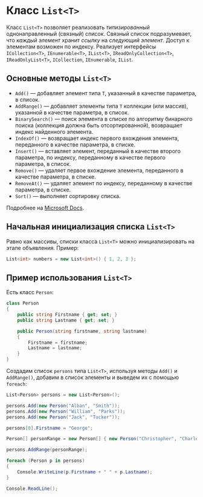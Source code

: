# Класс `List<T>`

Класс `List<T>` позволяет реализовать *типизированный* однонаправленный (связный) список. Связный список подразумевает, что *каждый элемент* хранит *ссылку* на *следующий элемент*. Доступ к элементам возможен по индексу. Реализует интерфейсы 
`ICollection<T>`, `IEnumerable<T>`, `IList<T>`, `IReadOnlyCollection<T>`, `IReadOnlyList<T>`, `ICollection`, `IEnumerable`, `IList`.

## Основные методы `List<T>`

 - `Add()` — добавляет элемент типа `T`, указанный в качестве параметра, в список.
 - `AddRange()` — добавляет элементы типа `T` коллекции (или массив), указанной в качестве параметра, в список.
 - `BinarySearch()` — поиск элемента в списке по алгоритму бинарного поиска (коллекция должна быть отсортированной), возвращает индекс найденного элемента.
 - `IndexOf()` — возвращает индекс первого вхождения элемента, переданного в качестве параметра, в списке.
 - `Insert()` — вставляет элемент, переданный в качестве второго параметра, по индексу, переданному в качестве первого параметра, в список.
 - `Remove()` — удаляет первое вхождение элемента, переданного в качестве параметра, в списке.
 - `RemoveAt()` — удаляет элемент по индексу, переданному в качестве параметра, в списке.
 - `Sort()` — выполняет сортировку списка.

Подробнее на [Microsoft Docs](https://docs.microsoft.com/dotnet/api/system.collections.generic.list-1).

## Начальная инициализация списка `List<T>`

Равно как массивы, списки класса `List<T>` можно инициализировать на этапе объявления. Пример:

```csharp
List<int> numbers = new List<int>() { 1, 2, 3 };
```

## Пример использования `List<T>`

Есть класс `Person`:

```csharp
class Person
{
    public string Firstname { get; set; }
    public string Lastname { get; set; }

    public Person(string firstname, string lastname)
    {
        Firstname = firstname;
        Lastname = lastname;
    }
}
```

Создадим список `persons` типа `List<T>`, используя методы `Add()` и `AddRange()`, добавим в список элементы и выведем их с помощью `foreach`:

```csharp
List<Person> persons = new List<Person>();

persons.Add(new Person("Alban", "Smith"));
persons.Add(new Person("William", "Parks"));
persons.Add(new Person("Jack", "Tucker"));

persons[0].Firstname = "George";

Person[] personRange = new Person[] { new Person("Christopher", "Charles"), new Person("Peter", "Carroll") };

persons.AddRange(personRange);

foreach (Person p in persons)
{
    Console.WriteLine(p.Firstname + " " + p.Lastname);
}

Console.ReadLine();
```